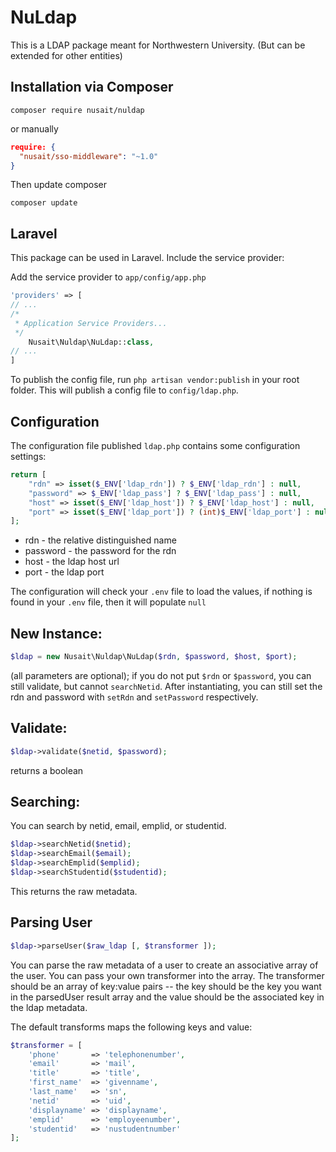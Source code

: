 # NuLdap
This is a LDAP package meant for Northwestern University. (But can be extended for other entities)

## Installation via Composer
```
composer require nusait/nuldap
```
or manually
```json
require: {
  "nusait/sso-middleware": "~1.0"
}
```
Then update composer
```
composer update
```

## Laravel
This package can be used in Laravel. Include the service provider:

Add the service provider to `app/config/app.php`

```php
'providers' => [
// ...
/*
 * Application Service Providers...
 */
    Nusait\Nuldap\NuLdap::class,
// ...
]
```

To publish the config file, run `php artisan vendor:publish` in your root folder. This will publish a config file to `config/ldap.php`.

## Configuration
The configuration file published `ldap.php` contains some configuration settings:

```php
return [
    "rdn" => isset($_ENV['ldap_rdn']) ? $_ENV['ldap_rdn'] : null,
    "password" => $_ENV['ldap_pass'] ? $_ENV['ldap_pass'] : null,
    "host" => isset($_ENV['ldap_host']) ? $_ENV['ldap_host'] : null,
    "port" => isset($_ENV['ldap_port']) ? (int)$_ENV['ldap_port'] : null,
];
```
* rdn - the relative distinguished name
* password - the password for the rdn
* host - the ldap host url
* port - the ldap port

The configuration will check your `.env` file to load the values, if nothing is found in your `.env` file, then it will populate `null`

## New Instance:
```php
$ldap = new Nusait\Nuldap\NuLdap($rdn, $password, $host, $port);
```
(all parameters are optional);
if you do not put ```$rdn``` or ```$password```, you can still validate, but cannot ```searchNetid```. After instantiating, you can still set the rdn and password with ```setRdn``` and ```setPassword``` respectively.

## Validate:
```php
$ldap->validate($netid, $password);
```
returns a boolean

## Searching:

You can search by netid, email, emplid, or studentid.
```php
$ldap->searchNetid($netid);
$ldap->searchEmail($email);
$ldap->searchEmplid($emplid);
$ldap->searchStudentid($studentid);
```
This returns the raw metadata.

## Parsing User
```php
$ldap->parseUser($raw_ldap [, $transformer ]);
```
You can parse the raw metadata of a user to create an associative array of the user. You can pass your own transformer into the array. The transformer should be an array of key:value pairs -- the key should be the key you want in the parsedUser result array and the value should be the associated key in the ldap metadata.

The default transforms maps the following keys and value:

```php
$transformer = [
    'phone'       => 'telephonenumber',
    'email'       => 'mail',
    'title'       => 'title',
    'first_name'  => 'givenname',
    'last_name'   => 'sn',
    'netid'       => 'uid',
    'displayname' => 'displayname',
    'emplid'      => 'employeenumber',
    'studentid'   => 'nustudentnumber'
];
```